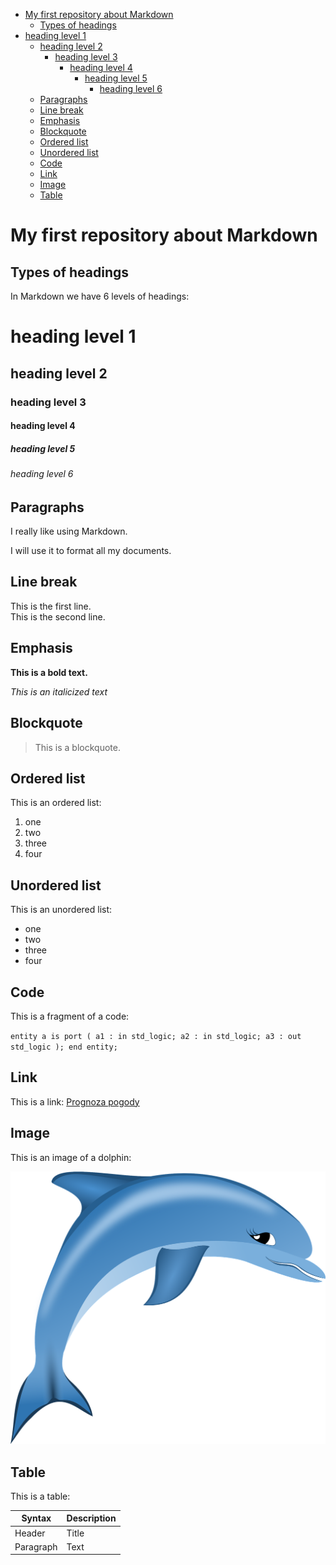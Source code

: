 - [My first repository about Markdown](#my-first-repository-about-markdown)
  - [Types of headings](#types-of-headings)
- [heading level 1](#heading-level-1)
  - [heading level 2](#heading-level-2)
    - [heading level 3](#heading-level-3)
      - [heading level 4](#heading-level-4)
        - [heading level 5](#heading-level-5)
          - [heading level 6](#heading-level-6)
  - [Paragraphs](#paragraphs)
  - [Line break](#line-break)
  - [Emphasis](#emphasis)
  - [Blockquote](#blockquote)
  - [Ordered list](#ordered-list)
  - [Unordered list](#unordered-list)
  - [Code](#code)
  - [Link](#link)
  - [Image](#image)
  - [Table](#table)

# My first repository about Markdown

## Types of headings
In Markdown we have 6 levels of headings:
# heading level 1
## heading level 2
### heading level 3
#### heading level 4
##### heading level 5
###### heading level 6

## Paragraphs
I really like using Markdown.

I will use it to format all my documents.

## Line break

This is the first line.  
This is the second line.

## Emphasis

**This is a bold text.**

*This is an italicized text*

## Blockquote

> This is a blockquote.

## Ordered list

This is an ordered list:
1. one 
2. two
3. three
4. four

## Unordered list

This is an unordered list:
- one 
- two
- three
- four

## Code

This is a fragment of a code:

`entity a is
  port (
    a1 : in std_logic;
    a2 : in std_logic;
    a3 : out std_logic
  );
end entity;`

## Link

This is a link: [Prognoza pogody](https://www.meteo.pl)


## Image

This is an image of a dolphin:

![delfin](delfin.png)

## Table

This is a table:

| Syntax | Description |
| ----------- | ----------- |
| Header | Title |
| Paragraph | Text |




